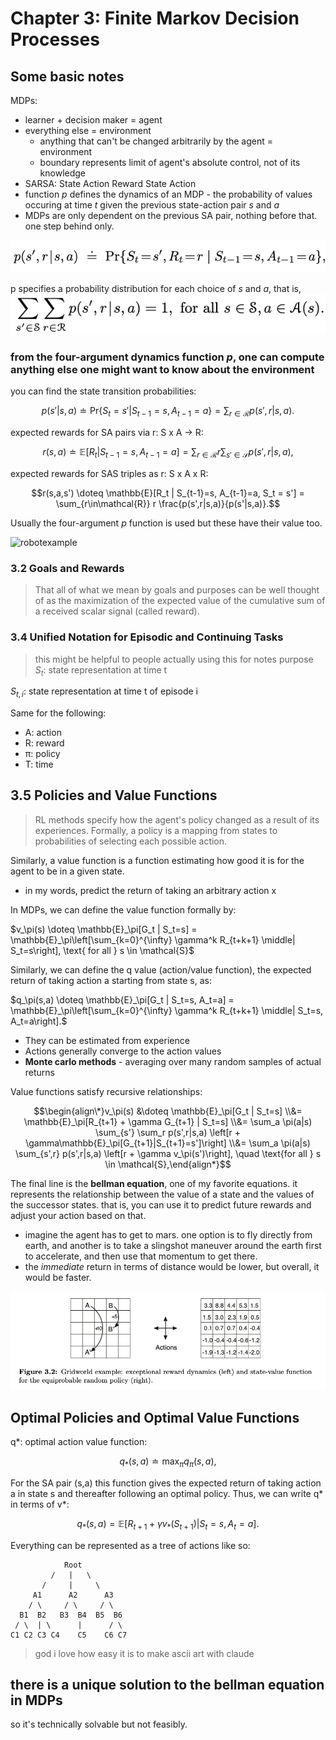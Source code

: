 # Chapter 3: Finite Markov Decision Processes
> 

## Some basic notes
MDPs:
* learner + decision maker = agent
* everything else = environment 
    * anything that can't be changed arbitrarily by the agent = environment
    * boundary represents limit of agent's absolute control, not of its knowledge
* SARSA: State Action Reward State Action
* function *p* defines the dynamics of an MDP - the probability of values occuring at time *t* given the previous state-action pair *s* and *a*
* MDPs are only dependent on the previous SA pair, nothing before that. one step behind only.

![prob1](src/prob1.png)

p specifies a probability distribution for each choice of *s* and *a*, that is, 
![prob2](src/prob2.png)

### from the four-argument dynamics function *p*, one can compute anything else one might want to know about the environment
you can find the state transition probabilities:

$$p(s'|s,a) \doteq \text{Pr}\{S_t = s' | S_{t-1} = s, A_{t-1} = a\} = \sum_{r \in \mathcal{R}} p(s',r|s,a).$$

expected rewards for SA pairs via r: S x A -> R:

$$r(s,a) \doteq \mathbb{E}[R_t | S_{t-1}=s, A_{t-1}=a] = \sum_{r\in\mathcal{R}} r \sum_{s'\in\mathcal{S}} p(s',r|s,a),$$

expected rewards for SAS triples as r: S x A x R:

$$r(s,a,s') \doteq \mathbb{E}[R_t | S_{t-1}=s, A_{t-1}=a, S_t = s'] = \sum_{r\in\mathcal{R}} r \frac{p(s',r|s,a)}{p(s'|s,a)}.$$

Usually the four-argument *p* function is used but these have their value too.

![robotexample](robotexample.png)

### 3.2 Goals and Rewards
> That all of what we mean by goals and purposes can be well thought of as the maximization of the expected value of the cumulative sum of a received scalar signal (called reward).

### 3.4 Unified Notation for Episodic and Continuing Tasks
> this might be helpful to people actually using this for notes purpose
$S_{t}$: state representation at time t

$S_{t, i}$: state representation at time t of episode i

Same for the following:
* A: action
* R: reward
* π: policy
* T: time

## 3.5 Policies and Value Functions
> RL methods specify how the agent's policy changed as a result of its experiences.
Formally, a policy is a mapping from states to probabilities of selecting each possible action.

Similarly, a value function is a function estimating how good it is for the agent to be in a given state.
* in my words, predict the return of taking an arbitrary action x

In MDPs, we can define the value function formally by:


$v_\pi(s) \doteq \mathbb{E}_\pi[G_t | S_t=s] = \mathbb{E}_\pi\left[\sum_{k=0}^{\infty} \gamma^k R_{t+k+1} \middle| S_t=s\right], \text{ for all } s \in \mathcal{S}$


Similarly, we can define the q value (action/value function), the expected return of taking action a starting from state s, as:

$q_\pi(s,a) \doteq \mathbb{E}_\pi[G_t | S_t=s, A_t=a] = \mathbb{E}_\pi\left[\sum_{k=0}^{\infty} \gamma^k R_{t+k+1} \middle| S_t=s, A_t=a\right].$

* They can be estimated from experience
* Actions generally converge to the action values
* **Monte carlo methods** - averaging over many random samples of actual returns

Value functions satisfy recursive relationships: 


$$\begin{align\*}v_\pi(s) &\doteq \mathbb{E}_\pi[G_t | S_t=s] \\&= \mathbb{E}_\pi[R_{t+1} + \gamma G_{t+1} | S_t=s] \\&= \sum_a \pi(a|s) \sum_{s'} \sum_r p(s',r|s,a) \left[r + \gamma\mathbb{E}_\pi[G_{t+1}|S_{t+1}=s']\right] \\&= \sum_a \pi(a|s) \sum_{s',r} p(s',r|s,a) \left[r + \gamma v_\pi(s')\right], \quad \text{for all } s \in \mathcal{S},\end{align*}$$

The final line is the **bellman equation**, one of my favorite equations. it represents the relationship between the value of a state and the values of the successor states. that is, you can use it to predict future rewards and adjust your action based on that.
* imagine the agent has to get to mars. one option is to fly directly from earth, and another is to take a slingshot maneuver around the earth first to accelerate, and then use that momentum to get there.
* the *immediate* return in terms of distance would be lower, but overall, it would be faster.

![gridworld](src/gridworld.png)

## Optimal Policies and Optimal Value Functions
q\*: optimal action value function:

$$q_*(s,a) \doteq \max_\pi q_\pi(s,a),$$

For the SA pair (s,a) this function gives the expected return of taking action a in state s and thereafter following an optimal policy. Thus, we can write q* in terms of v*:

$$q_*(s,a) = \mathbb{E}[R_{t+1} + \gamma v_*(S_{t+1}) | S_t=s, A_t=a].$$

Everything can be represented as a tree of actions like so:

```
            Root
         /   |   \
       /     |     \
     A1      A2      A3
    / \     / \     / \
  B1  B2   B3  B4  B5  B6
 / \  | \      |      / \
C1 C2 C3 C4    C5    C6 C7
```
> god i love how easy it is to make ascii art with claude

## there is a unique solution to the bellman equation in MDPs
so it's technically solvable but not feasibly.




